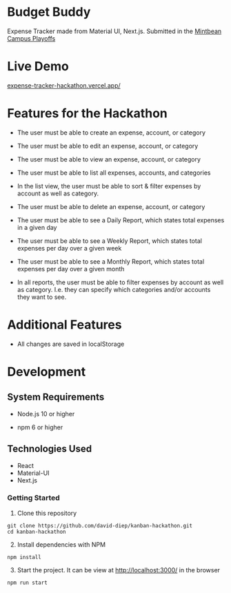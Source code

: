 # Budget Buddy
 Expense Tracker made from Material UI, Next.js. Submitted in the [Mintbean Campus Playoffs](https://sites.google.com/mintbean.io/2020-09-25-mintbean-campus-pla/home)

Live Demo
======
[expense-tracker-hackathon.vercel.app/](https://expense-tracker-hackathon.vercel.app/)

Features for the Hackathon
===

- The user must be able to create an expense, account, or category

- The user must be able to edit an expense, account, or category

- The user must be able to view an expense, account, or category

- The user must be able to list all expenses, accounts, and categories

- In the list view, the user must be able to sort & filter expenses by account as well as category.

- The user must be able to delete an expense, account, or category

- The user must be able to see a Daily Report, which states total expenses in a given day

- The user must be able to see a Weekly Report, which states total expenses per day over a given week

- The user must be able to see a Monthly Report, which states total expenses per day over a given month

- In all reports, the user must be able to filter expenses by account as well as category. I.e. they can specify which categories and/or accounts they want to see.

Additional Features
===
- All changes are saved in localStorage

Development
======

System Requirements
------

- Node.js 10 or higher

- npm 6 or higher

Technologies Used
------
- React
- Material-UI
- Next.js

### Getting Started


1. Clone this repository

```shell
git clone https://github.com/david-diep/kanban-hackathon.git
cd kanban-hackathon
```
2. Install dependencies with NPM

```shell
npm install
```

3. Start the project.  It can be view at [http://localhost:3000/](http://localhost:3000/) in the browser

```shell
npm run start
```

